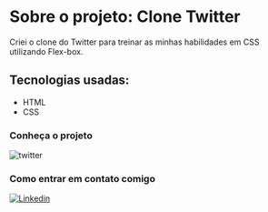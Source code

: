 # Sobre o projeto: Clone Twitter

Criei o clone do Twitter para treinar as minhas habilidades em CSS utilizando Flex-box. 

## Tecnologias usadas:

* HTML 
* CSS

### Conheça o projeto

![twitter](https://user-images.githubusercontent.com/64090350/156841258-945d95b3-e735-496a-bc6f-ceee1db679c1.png)

### Como entrar em contato comigo 

[![Linkedin](https://img.shields.io/badge/Meu%20Perfil-Linkdin-blueviolet)](https://www.linkedin.com/in/jacqueline-ferreira-a152761a5/)

